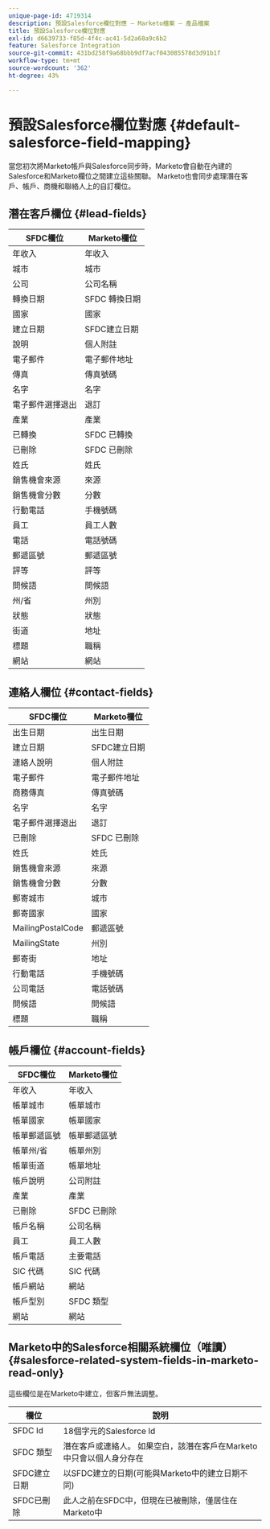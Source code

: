 ```yaml
---
unique-page-id: 4719314
description: 預設Salesforce欄位對應 — Marketo檔案 — 產品檔案
title: 預設Salesforce欄位對應
exl-id: d6639733-f85d-4f4c-ac41-5d2a68a9c6b2
feature: Salesforce Integration
source-git-commit: 431bd258f9a68bbb9df7acf043085578d3d91b1f
workflow-type: tm+mt
source-wordcount: '362'
ht-degree: 43%

---
```


# 預設Salesforce欄位對應 {#default-salesforce-field-mapping}

當您初次將Marketo帳戶與Salesforce同步時，Marketo會自動在內建的Salesforce和Marketo欄位之間建立這些關聯。 Marketo也會同步處理潛在客戶、帳戶、商機和聯絡人上的自訂欄位。

## 潛在客戶欄位 {#lead-fields}

| SFDC欄位 | Marketo欄位 |
|---|---|
| 年收入 | 年收入 |
| 城市 | 城市 |
| 公司 | 公司名稱 |
| 轉換日期 | SFDC 轉換日期 |
| 國家 | 國家 |
| 建立日期 | SFDC建立日期 |
| 說明 | 個人附註 |
| 電子郵件 | 電子郵件地址 |
| 傳真 | 傳真號碼 |
| 名字 | 名字 |
| 電子郵件選擇退出 | 退訂 |
| 產業 | 產業 |
| 已轉換 | SFDC 已轉換 |
| 已刪除 | SFDC 已刪除 |
| 姓氏 | 姓氏 |
| 銷售機會來源 | 來源 |
| 銷售機會分數 | 分數 |
| 行動電話 | 手機號碼 |
| 員工 | 員工人數 |
| 電話 | 電話號碼 |
| 郵遞區號 | 郵遞區號 |
| 評等 | 評等 |
| 問候語 | 問候語 |
| 州/省 | 州別 |
| 狀態 | 狀態 |
| 街道 | 地址 |
| 標題 | 職稱 |
| 網站 | 網站 |

## 連絡人欄位 {#contact-fields}

| SFDC欄位 | Marketo欄位 |
|---|---|
| 出生日期 | 出生日期 |
| 建立日期 | SFDC建立日期 |
| 連絡人說明 | 個人附註 |
| 電子郵件 | 電子郵件地址 |
| 商務傳真 | 傳真號碼 |
| 名字 | 名字 |
| 電子郵件選擇退出 | 退訂 |
| 已刪除 | SFDC 已刪除 |
| 姓氏 | 姓氏 |
| 銷售機會來源 | 來源 |
| 銷售機會分數 | 分數 |
| 郵寄城市 | 城市 |
| 郵寄國家 | 國家 |
| MailingPostalCode | 郵遞區號 |
| MailingState | 州別 |
| 郵寄街 | 地址 |
| 行動電話 | 手機號碼 |
| 公司電話 | 電話號碼 |
| 問候語 | 問候語 |
| 標題 | 職稱 |

## 帳戶欄位 {#account-fields}

| SFDC欄位 | Marketo欄位 |
|---|---|
| 年收入 | 年收入 |
| 帳單城市 | 帳單城市 |
| 帳單國家 | 帳單國家 |
| 帳單郵遞區號 | 帳單郵遞區號 |
| 帳單州/省 | 帳單州別 |
| 帳單街道 | 帳單地址 |
| 帳戶說明 | 公司附註 |
| 產業 | 產業 |
| 已刪除 | SFDC 已刪除 |
| 帳戶名稱 | 公司名稱 |
| 員工 | 員工人數 |
| 帳戶電話 | 主要電話 |
| SIC 代碼 | SIC 代碼 |
| 帳戶網站 | 網站 |
| 帳戶型別 | SFDC 類型 |
| 網站 | 網站 |

## Marketo中的Salesforce相關系統欄位（唯讀） {#salesforce-related-system-fields-in-marketo-read-only}

這些欄位是在Marketo中建立，但客戶無法調整。

| 欄位 | 說明 |
|---|---|
| SFDC Id | 18個字元的Salesforce Id |
| SFDC 類型 | 潛在客戶或連絡人。 如果空白，該潛在客戶在Marketo中只會以個人身分存在 |
| SFDC建立日期 | 以SFDC建立的日期(可能與Marketo中的建立日期不同) |
| SFDC已刪除 | 此人之前在SFDC中，但現在已被刪除，僅居住在Marketo中 |
